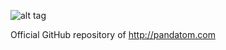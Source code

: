 ![alt tag](https://raw.githubusercontent.com/PHILPANDA/pandatom/master/pandatom_logo.png)

Official GitHub repository of http://pandatom.com
